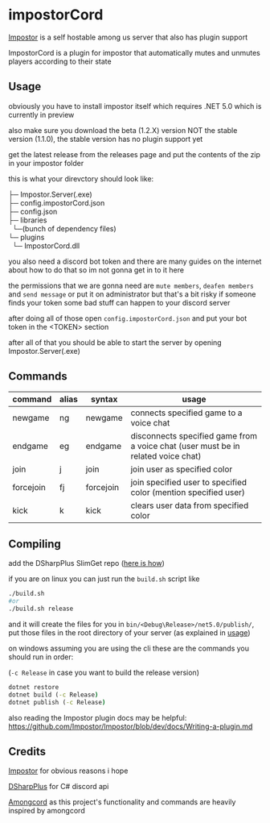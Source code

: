 # impostorCord
[Impostor](https://github.com/impostor/Impostor) is a self hostable among us server that also has plugin support

ImpostorCord is a plugin for impostor that automatically mutes and unmutes players according to their state

## Usage
obviously you have to install impostor itself which requires .NET 5.0 which is currently in preview 

also make sure you download the beta (1.2.X) version NOT the stable version (1.1.0), the stable version has no plugin support yet

get the latest release from the releases page and put the contents of the zip in your impostor folder

this is what your direvctory should look like:<br>

├─ Impostor.Server(.exe)<br>
├─ config.impostorCord.json<br>
├─ config.json<br>
├─ libraries<br>
&nbsp;&nbsp;└─(bunch of dependency files)<br>
└─ plugins<br>
&nbsp;&nbsp;└─ ImpostorCord.dll<br>

you also need a discord bot token and there are many guides on the internet about how to do that so im not gonna get in to it here

the permissions that we are gonna need are `mute members`, `deafen members` and  `send message` or put it on administrator but that's a bit risky if someone finds your token some bad stuff can happen to your discord server 

after doing all of those open `config.impostorCord.json` and put your bot token in the \<TOKEN> section

after all of that you should be able to start the server by opening Impostor.Server(.exe)

## Commands

| command   | alias | syntax                                  | usage                                                                              |
|-----------|-------|-----------------------------------------|------------------------------------------------------------------------------------|
| newgame   | ng    | newgame <game code>                     | connects specified game to a voice chat                                            |
| endgame   | eg    | endgame <game code>                     | disconnects specified game from a voice chat  (user must be in related voice chat) |
| join      | j     | join <color>                            | join user as specified color                                                       |
| forcejoin | fj    | forcejoin <color> <user to force join>  | join specified user to specified color  (mention specified user)                   |
| kick      | k     | kick <color>                            | clears user data from specified color                                              |

## Compiling
add the DSharpPlus SlimGet repo ([here is how](https://dsharpplus.github.io/articles/misc/nightly_builds.html))

if you are on linux you can just run the `build.sh` script like
```bash
./build.sh 
#or
./build.sh release
```
and it will create the files for you in `bin/<Debug\Release>/net5.0/publish/`, put those files in the root directory of your server (as explained in [usage](#Usage))

on windows assuming you are using the cli these are the commands you should run in order:

(`-c Release` in case you want to build the release version)
```cmd
dotnet restore
dotnet build (-c Release)
dotnet publish (-c Release)
```

also reading the Impostor plugin docs may be helpful: https://github.com/Impostor/Impostor/blob/dev/docs/Writing-a-plugin.md

## Credits
[Impostor](https://github.com/impostor/Impostor) for obvious reasons i hope

[DSharpPlus](https://github.com/DSharpPlus/DSharpPlus) for C# discord api

[Amongcord](https://github.com/pedrofracassi/amongcord) as this project's functionality and commands are heavily inspired by amongcord
